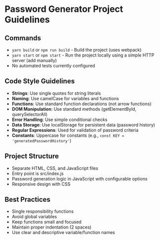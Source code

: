 # Password Generator Project Guidelines

## Commands
- `yarn build` or `npm run build` - Build the project (uses webpack)
- `yarn start` or `npm start` - Run the project locally using a simple HTTP server (add manually)
- No automated tests currently configured

## Code Style Guidelines
- **Strings**: Use single quotes for string literals
- **Naming**: Use camelCase for variables and functions
- **Functions**: Use standard function declarations (not arrow functions)
- **DOM Manipulation**: Use standard methods (getElementById, querySelectorAll)
- **Error Handling**: Use simple conditional checks
- **Data Storage**: Use localStorage for persistent data (password history)
- **Regular Expressions**: Used for validation of password criteria
- **Constants**: Uppercase for constants (e.g., `const KEY = 'generatedPasswordHistory'`)

## Project Structure
- Separate HTML, CSS, and JavaScript files
- Entry point is src/index.js
- Password generation logic in JavaScript with configurable options
- Responsive design with CSS

## Best Practices
- Single responsibility functions
- Avoid global variables
- Keep functions small and focused
- Maintain proper indentation (2 spaces)
- Use clear and descriptive variable/function names